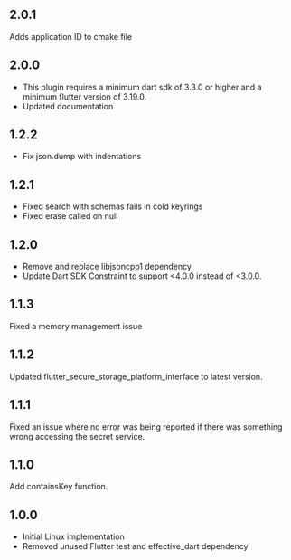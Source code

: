 ## 2.0.1
Adds application ID to cmake file

## 2.0.0
- This plugin requires a minimum dart sdk of 3.3.0 or higher and a minimum flutter version of 3.19.0.
- Updated documentation

## 1.2.2
- Fix json.dump with indentations 

## 1.2.1
- Fixed search with schemas fails in cold keyrings
- Fixed erase called on null

## 1.2.0
- Remove and replace libjsoncpp1 dependency
- Update Dart SDK Constraint to support <4.0.0 instead of <3.0.0.

## 1.1.3
Fixed a memory management issue

## 1.1.2
Updated flutter_secure_storage_platform_interface to latest version.

## 1.1.1
Fixed an issue where no error was being reported if there was something wrong accessing the secret service.

## 1.1.0
Add containsKey function.

## 1.0.0
- Initial Linux implementation
- Removed unused Flutter test and effective_dart dependency